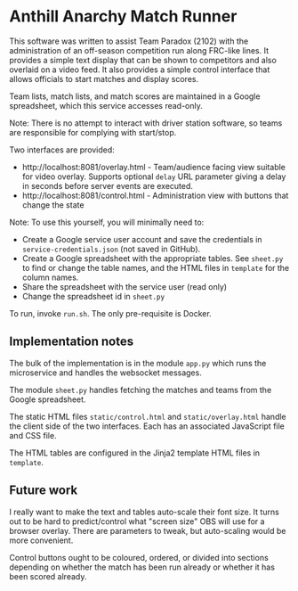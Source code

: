 # Anthill Anarchy Match Runner

This software was written to assist Team Paradox (2102) with the administration of an off-season competition run along FRC-like lines.  It provides a simple text display that can be shown to competitors and also overlaid on a video feed.  It also provides a simple control interface that allows officials to start matches and display scores.

Team lists, match lists, and match scores are maintained in a Google spreadsheet, which this service accesses read-only.

Note: There is no attempt to interact with driver station software, so teams are responsible for complying with start/stop.

Two interfaces are provided:
* http://localhost:8081/overlay.html - Team/audience facing view suitable for video overlay.  Supports optional `delay` URL parameter giving a delay in seconds before server events are executed.
* http://localhost:8081/control.html - Administration view with buttons that change the state

Note: To use this yourself, you will minimally need to:
* Create a Google service user account and save the credentials in `service-credentials.json` (not saved in GitHub).
* Create a Google spreadsheet with the appropriate tables.  See `sheet.py` to find or change the table names, and the HTML files in `template` for the column names.
* Share the spreadsheet with the service user (read only)
* Change the spreadsheet id in `sheet.py`

To run, invoke `run.sh`.  The only pre-requisite is Docker.

## Implementation notes

The bulk of the implementation is in the module `app.py` which runs the microservice and handles the websocket messages.

The module `sheet.py` handles fetching the matches and teams from the Google spreadsheet.

The static HTML files `static/control.html` and `static/overlay.html` handle the client side of the two interfaces.  Each has an associated JavaScript file and CSS file.

The HTML tables are configured in the Jinja2 template HTML files in `template`.

## Future work

I really want to make the text and tables auto-scale their font size.  It turns out to be hard to predict/control what "screen size" OBS will use for a browser overlay.  There are parameters to tweak, but auto-scaling would be more convenient.

Control buttons ought to be coloured, ordered, or divided into sections depending on whether the match has been run already or whether it has been scored already.